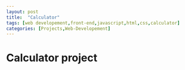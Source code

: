 ```yaml
---
layout: post
title:  "Calculator"
tags: [web developement,front-end,javascript,html,css,calculator]
categories: [Projects,Web-Developement]
---
```


# Calculator project
